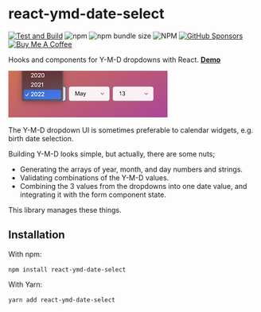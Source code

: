 # react-ymd-date-select

[![Test and Build](https://github.com/whitphx/react-ymd-date-select/actions/workflows/main.yml/badge.svg?branch=main)](https://github.com/whitphx/react-ymd-date-select/actions/workflows/main.yml)
![npm](https://img.shields.io/npm/v/react-ymd-date-select)
![npm bundle size](https://img.shields.io/bundlephobia/min/react-ymd-date-select)
![NPM](https://img.shields.io/npm/l/react-ymd-date-select)
[![GitHub Sponsors](https://img.shields.io/github/sponsors/whitphx?label=Sponsor%20me%20on%20GitHub%20Sponsors&style=social)](https://github.com/sponsors/whitphx)
<a href="https://www.buymeacoffee.com/whitphx" target="_blank"><img src="https://cdn.buymeacoffee.com/buttons/v2/default-yellow.png" alt="Buy Me A Coffee" width="180" height="50" ></a>

Hooks and components for Y-M-D dropdowns with React. **[Demo](https://whitphx.github.io/react-ymd-date-select/)**

![](./docs/img/samplepic.png)

The Y-M-D dropdown UI is sometimes preferable to calendar widgets, e.g. birth date selection.

Building Y-M-D looks simple, but actually, there are some nuts;

- Generating the arrays of year, month, and day numbers and strings.
- Validating combinations of the Y-M-D values.
- Combining the 3 values from the dropdowns into one date value, and integrating it with the form component state.

This library manages these things.

## Installation

With npm:

```shell
npm install react-ymd-date-select
```

With Yarn:

```shell
yarn add react-ymd-date-select
```
